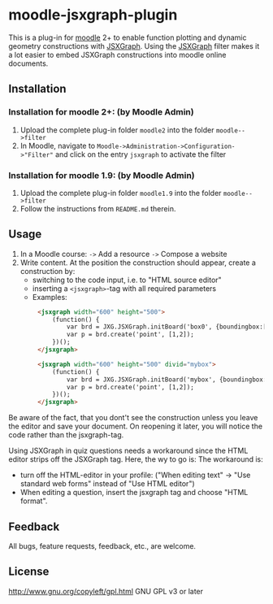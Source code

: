 # moodle-jsxgraph-plugin

This is a plug-in for [moodle](//moodle.org) 2+ to enable function plotting and dynamic geometry constructions 
with [JSXGraph](http://jsxgraph.org).
Using the [JSXGraph](http://jsxgraph.org) filter makes it a lot easier to embed JSXGraph constructions into moodle online documents.

## Installation
### Installation for moodle 2+: (by Moodle Admin)
1. Upload the complete plug-in folder `moodle2` into the folder `moodle-->filter`
2. In Moodle, navigate to `Moodle->Administration->Configuration->"Filter"` and click on the entry
   `jsxgraph` to activate the filter

### Installation for moodle 1.9: (by Moodle Admin)
1. Upload the complete plug-in folder `moodle1.9` into the folder `moodle-->filter`
2. Follow the instructions from `README.md` therein.

## Usage
1. In a Moodle course: `->` Add a resource `->` Compose a website
2. Write content. At the position the construction should appear, create a construction by:
	* switching to the code input, i.e. to "HTML source editor"
	* inserting a `<jsxgraph>`-tag with all required parameters
    * Examples: 

```html
        <jsxgraph width="600" height="500">
            (function() {
                var brd = JXG.JSXGraph.initBoard('box0', {boundingbox:[-5,5,5,-5], axis:true});
                var p = brd.create('point', [1,2]);
            })();
        </jsxgraph>

        <jsxgraph width="600" height="500" divid="mybox">
            (function() {
                var brd = JXG.JSXGraph.initBoard('mybox', {boundingbox:[-5,5,5,-5], axis:true});
                var p = brd.create('point', [1,2]);
            })();
        </jsxgraph>
```
 
Be aware of the fact, that you dont't see the construction unless you leave the editor and save your document.
On reopening it later, you will notice the code rather than the jsxgraph-tag.

Using JSXGraph in quiz questions needs a workaround since the HTML editor strips off the JSXGraph tag.
Here, the wy to go is:
The workaround is:
* turn off the HTML-editor in your profile: 
  ("When editing text" -> "Use standard web forms" instead of "Use HTML editor")
* When editing a question, insert the jsxgraph tag and choose "HTML format".

## Feedback

All bugs, feature requests, feedback, etc., are welcome.

## License

http://www.gnu.org/copyleft/gpl.html GNU GPL v3 or later


